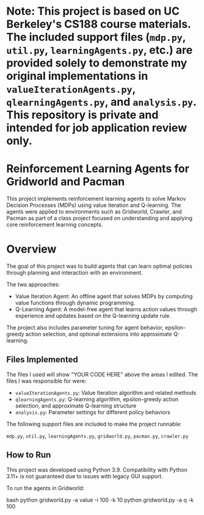 # Note: This project is based on UC Berkeley's CS188 course materials. The included support files (`mdp.py`, `util.py`, `learningAgents.py`, etc.) are provided solely to demonstrate my original implementations in `valueIterationAgents.py`, `qlearningAgents.py`, and `analysis.py`. This repository is private and intended for job application review only.

# Reinforcement Learning Agents for Gridworld and Pacman

This project implements reinforcement learning agents to solve Markov Decision Processes (MDPs) using value iteration and Q-learning. The agents were applied to environments such as Gridworld, Crawler, and Pacman as part of a class project focused on understanding and applying core reinforcement learning concepts.

# Overview

The goal of this project was to build agents that can learn optimal policies through planning and interaction with an environment. 

The two approaches:

- Value Iteration Agent: An offline agent that solves MDPs by computing value functions through dynamic programming.
- Q-Learning Agent: A model-free agent that learns action values through experience and updates based on the Q-learning update rule.

The project also includes parameter tuning for agent behavior, epsilon-greedy action selection, and optional extensions into approximate Q-learning.


## Files Implemented

The files I used will show "YOUR CODE HERE" above the areas I edited.
The files I was responsible for were:

- `valueIterationAgents.py`: Value Iteration algorithm and related methods
- `qlearningAgents.py`: Q-learning algorithm, epsilon-greedy action selection, and approximate Q-learning structure
- `analysis.py`: Parameter settings for different policy behaviors

The following support files are included to make the project runnable:

`mdp.py`, `util.py`, `learningAgents.py`, `gridworld.py`, `pacman.py`, `crawler.py`

## How to Run

This project was developed using Python 3.9. Compatibility with Python 3.11+ is not guaranteed due to issues with legacy GUI support.

To run the agents in Gridworld:

bash
python gridworld.py -a value -i 100 -k 10
python gridworld.py -a q -k 100
